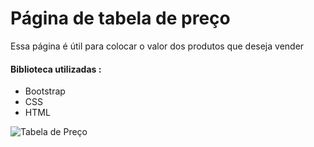 # Página de tabela de preço

Essa página é útil para colocar o valor dos produtos que deseja vender

#### Biblioteca utilizadas :
- Bootstrap
- CSS
- HTML


![Tabela de Preço](https://i.imgur.com/7jZXVbf.png "Tabela de Preço")

